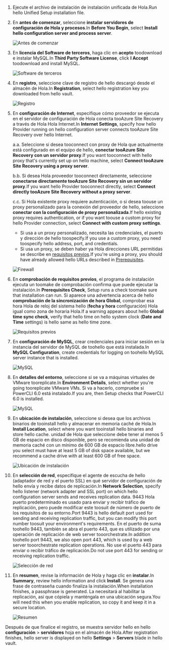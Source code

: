 1. <span data-ttu-id="8fc4d-101">Ejecute el archivo de instalación de instalación unificada de Hola.</span><span class="sxs-lookup"><span data-stu-id="8fc4d-101">Run hello Unified Setup installation file.</span></span>
2. <span data-ttu-id="8fc4d-102">En **antes de comenzar**, seleccione **instalar servidores de configuración de Hola y procesos**.</span><span class="sxs-lookup"><span data-stu-id="8fc4d-102">In **Before You Begin**, select **Install hello configuration server and process server**.</span></span>

    ![Antes de comenzar](./media/site-recovery-add-configuration-server/combined-wiz1.png)

3. <span data-ttu-id="8fc4d-104">En **licencia del Software de terceros**, haga clic en **acepto** toodownload e instalar MySQL.</span><span class="sxs-lookup"><span data-stu-id="8fc4d-104">In **Third Party Software License**, click **I Accept** toodownload and install MySQL.</span></span>

    ![Software de terceros](./media/site-recovery-add-configuration-server/combined-wiz2.png)
4. <span data-ttu-id="8fc4d-106">En **registro**, seleccione clave de registro de hello descargó desde el almacén de Hola.</span><span class="sxs-lookup"><span data-stu-id="8fc4d-106">In **Registration**, select hello registration key you downloaded from hello vault.</span></span>

    ![Registro](./media/site-recovery-add-configuration-server/combined-wiz3.png)
5. <span data-ttu-id="8fc4d-108">En **configuración de Internet**, especifique cómo proveedor se ejecuta en el servidor de configuración de Hola conecta tooAzure Site Recovery a través de Hola Hola Internet.</span><span class="sxs-lookup"><span data-stu-id="8fc4d-108">In **Internet Settings**, specify how hello Provider running on hello configuration server connects tooAzure Site Recovery over hello Internet.</span></span>

   <span data-ttu-id="8fc4d-109">a.</span><span class="sxs-lookup"><span data-stu-id="8fc4d-109">a.</span></span> <span data-ttu-id="8fc4d-110">Seleccione si desea tooconnect con proxy de Hola que actualmente está configurado en el equipo de hello, **conectar tooAzure Site Recovery con un servidor proxy**.</span><span class="sxs-lookup"><span data-stu-id="8fc4d-110">If you want tooconnect with hello proxy that's currently set up on hello machine, select **Connect tooAzure Site Recovery using a proxy server**.</span></span>

   <span data-ttu-id="8fc4d-111">b.</span><span class="sxs-lookup"><span data-stu-id="8fc4d-111">b.</span></span> <span data-ttu-id="8fc4d-112">Si desea Hola proveedor tooconnect directamente, seleccione **conectarse directamente tooAzure Site Recovery sin un servidor proxy**.</span><span class="sxs-lookup"><span data-stu-id="8fc4d-112">If you want hello Provider tooconnect directly, select **Connect directly tooAzure Site Recovery without a proxy server**.</span></span>

   <span data-ttu-id="8fc4d-113">c.</span><span class="sxs-lookup"><span data-stu-id="8fc4d-113">c.</span></span> <span data-ttu-id="8fc4d-114">Si Hola existente proxy requiere autenticación, o si desea toouse un proxy personalizado para la conexión del proveedor de hello, seleccione **conectar con la configuración de proxy personalizada**.</span><span class="sxs-lookup"><span data-stu-id="8fc4d-114">If hello existing proxy requires authentication, or if you want toouse a custom proxy for hello Provider connection, select **Connect with custom proxy settings**.</span></span>

     * <span data-ttu-id="8fc4d-115">Si usa a un proxy personalizado, necesita las credenciales, el puerto y dirección de hello toospecify.</span><span class="sxs-lookup"><span data-stu-id="8fc4d-115">If you use a custom proxy, you need toospecify hello address, port, and credentials.</span></span>
     * <span data-ttu-id="8fc4d-116">Si usa un proxy, se deben haber ya Hola direcciones URL permitidas se describe en [requisitos previos](#prerequisites).</span><span class="sxs-lookup"><span data-stu-id="8fc4d-116">If you're using a proxy, you should have already allowed hello URLs described in [Prerequisites](#prerequisites).</span></span>

     ![Firewall](./media/site-recovery-add-configuration-server/combined-wiz4.png)
6. <span data-ttu-id="8fc4d-118">En **comprobación de requisitos previos**, el programa de instalación ejecuta un toomake de comprobación confirma que puede ejecutar la instalación.</span><span class="sxs-lookup"><span data-stu-id="8fc4d-118">In **Prerequisites Check**, Setup runs a check toomake sure that installation can run.</span></span> <span data-ttu-id="8fc4d-119">Si aparece una advertencia acerca de hello **comprobación de la sincronización de hora Global**, comprobar esa hora Hola de reloj del sistema hello (**fecha y hora** configuración) Hola igual como zona de horaria Hola.</span><span class="sxs-lookup"><span data-stu-id="8fc4d-119">If a warning appears about hello **Global time sync check**, verify that hello time on hello system clock (**Date and Time** settings) is hello same as hello time zone.</span></span>

    ![Requisitos previos](./media/site-recovery-add-configuration-server/combined-wiz5.png)
7. <span data-ttu-id="8fc4d-121">En **configuración de MySQL**, crear credenciales para iniciar sesión en la instancia del servidor de MySQL de toohello que está instalada.</span><span class="sxs-lookup"><span data-stu-id="8fc4d-121">In **MySQL Configuration**, create credentials for logging on toohello MySQL server instance that is installed.</span></span>

    ![MySQL](./media/site-recovery-add-configuration-server/combined-wiz6.png)
8. <span data-ttu-id="8fc4d-123">En **detalles del entorno**, seleccione si se va a máquinas virtuales de VMware tooreplicate.</span><span class="sxs-lookup"><span data-stu-id="8fc4d-123">In **Environment Details**, select whether you're going tooreplicate VMware VMs.</span></span> <span data-ttu-id="8fc4d-124">Si va a hacerlo, compruebe si PowerCLI 6.0 está instalado.</span><span class="sxs-lookup"><span data-stu-id="8fc4d-124">If you are, then Setup checks that PowerCLI 6.0 is installed.</span></span>

    ![MySQL](./media/site-recovery-add-configuration-server/combined-wiz7.png)

9. <span data-ttu-id="8fc4d-126">En **ubicación de instalación**, seleccione si desea que los archivos binarios de tooinstall hello y almacenar en memoria caché de Hola.</span><span class="sxs-lookup"><span data-stu-id="8fc4d-126">In **Install Location**, select where you want tooinstall hello binaries and store hello cache.</span></span> <span data-ttu-id="8fc4d-127">unidad de Hola que seleccione debe tener al menos 5 GB de espacio en disco disponible, pero se recomienda una unidad de memoria caché con un mínimo de 600 GB de espacio libre.</span><span class="sxs-lookup"><span data-stu-id="8fc4d-127">hello drive you select must have at least 5 GB of disk space available, but we recommend a cache drive with at least 600 GB of free space.</span></span>

    ![Ubicación de instalación](./media/site-recovery-add-configuration-server/combined-wiz8.png)
10. <span data-ttu-id="8fc4d-129">En **selección de red**, especifique el agente de escucha de hello (adaptador de red y el puerto SSL) en qué servidor de configuración de hello envía y recibe datos de replicación.</span><span class="sxs-lookup"><span data-stu-id="8fc4d-129">In **Network Selection**, specify hello listener (network adapter and SSL port) on which hello configuration server sends and receives replication data.</span></span> <span data-ttu-id="8fc4d-130">9443 Hola puerto predeterminado es usado para enviar y recibir tráfico de replicación, pero puede modificar este toosuit de número de puerto de los requisitos de su entorno.</span><span class="sxs-lookup"><span data-stu-id="8fc4d-130">Port 9443 is hello default port used for sending and receiving replication traffic, but you can modify this port number toosuit your environment's requirements.</span></span> <span data-ttu-id="8fc4d-131">En el puerto de suma toohello 9443, también se abra el puerto 443, que es utilizado por una operación de replicación de web server tooorchestrate.</span><span class="sxs-lookup"><span data-stu-id="8fc4d-131">In addition toohello port 9443, we also open port 443, which is used by a web server tooorchestrate replication operations.</span></span> <span data-ttu-id="8fc4d-132">No use el puerto 443 para enviar o recibir tráfico de replicación.</span><span class="sxs-lookup"><span data-stu-id="8fc4d-132">Do not use port 443 for sending or receiving replication traffic.</span></span>

    ![Selección de red](./media/site-recovery-add-configuration-server/combined-wiz9.png)


11. <span data-ttu-id="8fc4d-134">En **resumen**, revise la información de Hola y haga clic en **instalar**.</span><span class="sxs-lookup"><span data-stu-id="8fc4d-134">In **Summary**, review hello information and click **Install**.</span></span> <span data-ttu-id="8fc4d-135">Se genera una frase de contraseña cuando finaliza la instalación.</span><span class="sxs-lookup"><span data-stu-id="8fc4d-135">When installation finishes, a passphrase is generated.</span></span> <span data-ttu-id="8fc4d-136">La necesitará al habilitar la replicación, así que cópiela y manténgala en una ubicación segura.</span><span class="sxs-lookup"><span data-stu-id="8fc4d-136">You will need this when you enable replication, so copy it and keep it in a secure location.</span></span>

    ![Resumen](./media/site-recovery-add-configuration-server/combined-wiz10.png)

<span data-ttu-id="8fc4d-138">Después de que finalice el registro, se muestra servidor hello en hello **configuración** > **servidores** hoja en el almacén de Hola.</span><span class="sxs-lookup"><span data-stu-id="8fc4d-138">After registration finishes, hello server is displayed on hello **Settings** > **Servers** blade in hello vault.</span></span>
